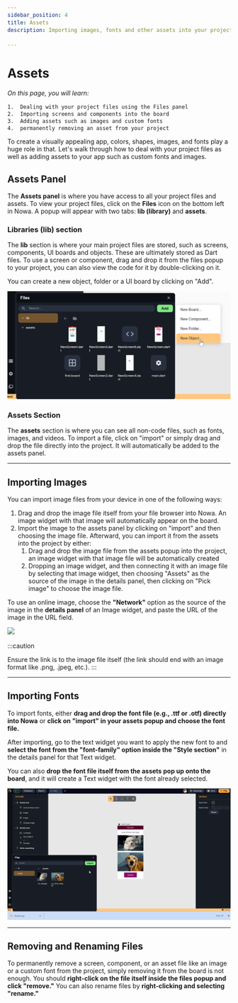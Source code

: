 ```yaml
---
sidebar_position: 4
title: Assets
description: Importing images, fonts and other assets into your project

---
```


# Assets 

*On this page, you will learn:*
```
1.  Dealing with your project files using the Files panel
2.  Importing screens and components into the board
3.  Adding assets such as images and custom fonts
4.  permanently removing an asset from your project
```

  

To create a visually appealing app, colors, shapes, images, and fonts play a huge role in that. Let's walk through how to deal with your project files as well as adding assets to your app such as custom fonts and images.

  

## Assets Panel

  

The **Assets panel** is where you have access to all your project files and assets. To view your project files, click on the **Files** icon on the bottom left in Nowa. A popup will appear with two tabs: **lib (library)** and **assets**.

  


### Libraries (lib) section

  

The **lib** section is where your main project files are stored, such as screens, components, UI boards and objects. These are ultimately stored as Dart files. To use a screen or component, drag and drop it from the files popup to your project, you can also view the code for it by double-clicking on it.

You can create a new object, folder or a UI board by clicking on "Add".

![](./img/adding_assets.png)



### Assets Section

The **assets** section is where you can see all non-code files, such as fonts, images, and videos. To import a file, click on "import" or simply drag and drop the file directly into the project. It will automatically be added to the assets panel.

---


## Importing Images

You can import image files from your device in one of the following ways:

1.  Drag and drop the image file itself from your file browser into Nowa. An image widget with that image will automatically appear on the board.
2.  Import the image to the assets panel by clicking on "import" and then choosing the image file. Afterward, you can import it from the assets into the project by either:
	1. Drag and drop the image file from the assets popup into the project, an image widget with that image file will be automatically created 
	2. Dropping an image widget, and then connecting it with an image file by selecting that image widget, then choosing "Assets" as the source of the image in the details panel, then clicking on "Pick image" to choose the image file.

To use an online image, choose the **"Network"** option as the source of the image in the **details panel** of an Image widget, and paste the URL of the image in the URL field. 

![](./img/import_images.gif)

:::caution

Ensure the link is to the image file itself (the link should end with an image format like .png, .jpeg, etc.).
:::

---

## Importing Fonts

To import fonts, either **drag and drop the font file (e.g., .ttf or .otf) directly into Nowa** or **click on "import" in your assets popup and choose the font file.**

After importing, go to the text widget you want to apply the new font to and **select the font from the "font-family" option inside the "Style section"** in the details panel for that Text widget. 

You can also **drop the font file itself from the assets pop up onto the board**, and it will create a Text widget with the font already selected.

 ![](./img/import_fonts.gif)


---


## Removing and Renaming Files

To permanently remove a screen, component, or an asset file like an image or a custom font from the project, simply removing it from the board is not enough. You should **right-click on the file itself inside the files popup and click "remove."** You can also rename files by **right-clicking and selecting "rename."**














